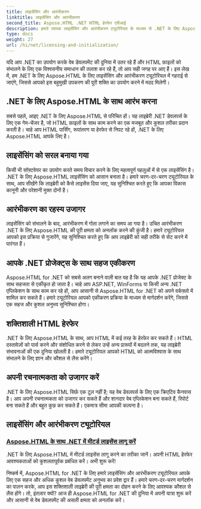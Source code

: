 ```yaml
---
title: लाइसेंसिंग और आरंभीकरण
linktitle: लाइसेंसिंग और आरंभीकरण
second_title: Aspose.HTML .NET HTML हेरफेर एपीआई
description: हमारे व्यापक लाइसेंसिंग और आरंभीकरण ट्यूटोरियल के माध्यम से .NET के लिए Aspose.HTML का प्रभावी ढंग से उपयोग करने का तरीका जानें। इस टूल की पूरी क्षमता को अनलॉक करें।
type: docs
weight: 27
url: /hi/net/licensing-and-initialization/
---
```


यदि आप .NET का उपयोग करके वेब डेवलपमेंट की दुनिया में उतर रहे हैं और HTML फ़ाइलों को संभालने के लिए एक विश्वसनीय समाधान की तलाश कर रहे हैं, तो आप सही जगह पर आए हैं। इस लेख में, हम .NET के लिए Aspose.HTML के लिए लाइसेंसिंग और आरंभीकरण ट्यूटोरियल में गहराई से जाएंगे, जिससे आपको इस बहुमुखी उपकरण की पूरी शक्ति का उपयोग करने में मदद मिलेगी।

## .NET के लिए Aspose.HTML के साथ आरंभ करना

सबसे पहले, आइए .NET के लिए Aspose.HTML से परिचित हों। यह लाइब्रेरी .NET डेवलपर्स के लिए एक गेम-चेंजर है, जो HTML फ़ाइलों के साथ काम करने का एक मजबूत और कुशल तरीका प्रदान करती है। चाहे आप HTML पार्सिंग, रूपांतरण या हेरफेर से निपट रहे हों, .NET के लिए Aspose.HTML आपके लिए है। 

## लाइसेंसिंग को सरल बनाया गया

किसी भी सॉफ़्टवेयर का उपयोग करते समय विचार करने के लिए महत्वपूर्ण पहलुओं में से एक लाइसेंसिंग है। .NET के लिए Aspose.HTML लाइसेंसिंग को आसान बनाता है। हमारे चरण-दर-चरण ट्यूटोरियल के साथ, आप सीखेंगे कि लाइब्रेरी को कैसे लाइसेंस दिया जाए, यह सुनिश्चित करते हुए कि आपका विकास कानूनी और परेशानी मुक्त दोनों है। 

## आरंभीकरण का रहस्य उजागर

लाइसेंसिंग को संभालने के बाद, आरंभीकरण में गोता लगाने का समय आ गया है। उचित आरंभीकरण .NET के लिए Aspose.HTML की पूरी क्षमता को अनलॉक करने की कुंजी है। हमारे ट्यूटोरियल आपको इस प्रक्रिया से गुजारेंगे, यह सुनिश्चित करते हुए कि आप लाइब्रेरी को सही तरीके से सेट करने में पारंगत हैं। 

## आपके .NET प्रोजेक्ट्स के साथ सहज एकीकरण

Aspose.HTML for .NET को सबसे अलग बनाने वाली बात यह है कि यह आपके .NET प्रोजेक्ट के साथ सहजता से एकीकृत हो जाता है। चाहे आप ASP.NET, WinForms या किसी अन्य .NET एप्लिकेशन के साथ काम कर रहे हों, आप आसानी से Aspose.HTML for .NET को अपने वर्कफ़्लो में शामिल कर सकते हैं। हमारे ट्यूटोरियल आपको एकीकरण प्रक्रिया के माध्यम से मार्गदर्शन करेंगे, जिससे एक सहज और कुशल अनुभव सुनिश्चित होगा।

## शक्तिशाली HTML हेरफेर

.NET के लिए Aspose.HTML के साथ, आप HTML में कई तरह के हेरफेर कर सकते हैं। HTML दस्तावेज़ों को पार्स करने और संशोधित करने से लेकर उन्हें अन्य प्रारूपों में बदलने तक, यह लाइब्रेरी संभावनाओं की एक दुनिया खोलती है। हमारे ट्यूटोरियल आपको HTML को आत्मविश्वास के साथ संभालने के लिए ज्ञान और कौशल से लैस करेंगे।

## अपनी रचनात्मकता को उजागर करें

.NET के लिए Aspose.HTML सिर्फ़ एक टूल नहीं है; यह वेब डेवलपर्स के लिए एक क्रिएटिव कैनवास है। आप अपनी रचनात्मकता को उजागर कर सकते हैं और शानदार वेब एप्लिकेशन बना सकते हैं, रिपोर्ट बना सकते हैं और बहुत कुछ कर सकते हैं। एकमात्र सीमा आपकी कल्पना है।

## लाइसेंसिंग और आरंभीकरण ट्यूटोरियल
### [Aspose.HTML के साथ .NET में मीटर्ड लाइसेंस लागू करें](./apply-metered-license/)
.NET के लिए Aspose.HTML में मीटर्ड लाइसेंस लागू करने का तरीका जानें। अपनी HTML हेरफेर आवश्यकताओं को कुशलतापूर्वक प्रबंधित करें। अभी शुरू करें!

निष्कर्ष में, Aspose.HTML for .NET के लिए हमारे लाइसेंसिंग और आरंभीकरण ट्यूटोरियल आपके लिए एक सहज और अधिक कुशल वेब डेवलपमेंट अनुभव का प्रवेश द्वार हैं। हमारे चरण-दर-चरण मार्गदर्शन का पालन करके, आप इस शक्तिशाली लाइब्रेरी की पूरी क्षमता का दोहन करने के लिए आवश्यक कौशल से लैस होंगे। तो, इंतज़ार क्यों? आज ही Aspose.HTML for .NET की दुनिया में अपनी यात्रा शुरू करें और आसानी से वेब डेवलपमेंट की असली क्षमता को अनलॉक करें।